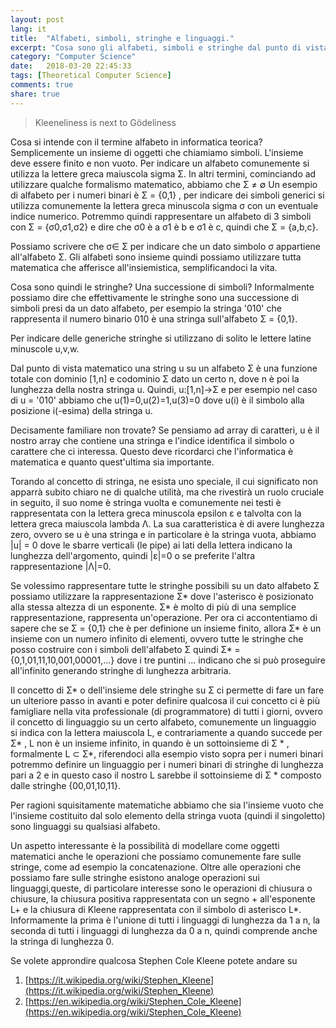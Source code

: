 ```yaml
---
layout: post
lang: it
title:  "Alfabeti, simboli, stringhe e linguaggi."
excerpt: "Cosa sono gli alfabeti, simboli e stringhe dal punto di vista dell'informatica teorica."
category: "Computer Science"
date:   2018-03-20 22:45:33
tags: [Theoretical Computer Science]
comments: true
share: true
---
```


> Kleeneliness is next to Gödeliness 

Cosa si intende con il termine alfabeto in informatica teorica? 
Semplicemente un insieme di oggetti che chiamiamo simboli. L'insieme deve essere finito e non vuoto.
Per indicare un alfabeto comunemente si utilizza la lettere greca maiuscola sigma &Sigma;.
In altri termini, cominciando ad utilizzare qualche formalismo matematico, abbiamo che &Sigma; &ne; &empty;
Un esempio di alfabeto per i numeri binari è  &Sigma; = {0,1} , per indicare dei simboli generici si utilizza comunemente la lettera greca minuscola sigma &sigma; con un eventuale indice numerico.
Potremmo quindi rappresentare un alfabeto di 3 simboli con  &Sigma; = {&sigma;0,&sigma;1,&sigma;2} e dire che &sigma;0 è a &sigma;1 è b e &sigma;1 è c, quindi che &Sigma; = {a,b,c}.

Possiamo scrivere che &sigma;&isin; &Sigma; per indicare che un dato simbolo &sigma; appartiene all'alfabeto &Sigma;. Gli alfabeti sono insieme quindi possiamo utilizzare tutta matematica che afferisce all'insiemistica, semplificandoci la vita.

Cosa sono quindi le stringhe? Una successione di simboli? Informalmente possiamo dire che effettivamente le stringhe sono una successione di simboli presi da un dato alfabeto, per esempio la stringa '010' che rappresenta il numero binario 010 è una stringa sull'alfabeto 
&Sigma; = {0,1}. 

Per indicare delle generiche stringhe si utilizzano di solito le lettere latine minuscole u,v,w. 

Dal punto di vista matematico una string u su un alfabeto &Sigma; è una funzione totale con dominio [1,n] e codominio &Sigma; dato un certo n, dove n è poi la lunghezza della nostra stringa u.
Quindi, u:[1,n]->&Sigma; e per esempio nel caso di u = '010' abbiamo che u(1)=0,u(2)=1,u(3)=0 dove u(i) è il simbolo alla posizione i(-esima) della stringa u.

Decisamente familiare non trovate? Se pensiamo ad array di caratteri, u è il nostro array che contiene una stringa e l'indice identifica il simbolo o carattere che ci interessa. Questo deve ricordarci che l'informatica è matematica e quanto quest'ultima sia importante.

Torando al concetto di stringa, ne esista uno speciale, il cui significato non apparrà subito chiaro ne di qualche utilità, ma che rivestirà un ruolo cruciale in seguito, il suo nome è stringa vuolta e comunemente nei testi è rappresentata con la lettera greca minuscola epsilon &epsilon; e talvolta con la lettera greca maiuscola lambda &Lambda;. La sua caratteristica è di avere lunghezza zero, ovvero se u è una stringa e in particolare è la stringa vuota, abbiamo \|u\| = 0 dove le sbarre verticali (le pipe) ai lati della lettera indicano la lunghezza dell'argomento, quindi \|&epsilon;\|=0 o se preferite l'altra rappresentazione \|&Lambda;\|=0.

Se volessimo rappresentare tutte le stringhe possibili su un dato alfabeto &Sigma; possiamo utilizzare la rappresentazione &Sigma;* dove l'asterisco è posizionato alla stessa altezza di un esponente. &Sigma;* è molto di più di una semplice rappresentazione, rappresenta un'operazione. Per ora ci accontentiamo di sapere che se &Sigma; = {0,1} che è per definione un insieme finito, allora &Sigma;* è un insieme con un numero infinito di elementi, ovvero tutte le stringhe che posso costruire con i simboli dell'alfabeto &Sigma; quindi &Sigma;* = {0,1,01,11,10,001,00001,...} dove i tre puntini ... indicano che si può proseguire all'infinito generando stringhe di lunghezza arbitraria.

Il concetto di &Sigma;* o dell'insieme dele stringhe su &Sigma; ci permette di fare un fare un ulteriore passo in avanti e poter definire qualcosa il cui concetto ci è più famigliare nella vita professionale (di programmatore) di tutti i giorni, ovvero il concetto di linguaggio su un certo alfabeto, comunemente un linguaggio si indica con la lettera maiuscola L, e contrariamente a quando succede per &Sigma;* , L non è un insieme infinito, in quando è un sottoinsieme di 
&Sigma; * , formalmente L &sub; &Sigma;*, riferendoci alla esempio visto sopra per i numeri binari potremmo definire un linguaggio per i numeri binari di stringhe di lunghezza pari a 2 e in questo caso il nostro L sarebbe il sottoinsieme di &Sigma; * composto dalle stringhe {00,01,10,11}.

Per ragioni squisitamente matematiche abbiamo che sia l'insieme vuoto che l'insieme costituito dal solo elemento della stringa vuota (quindi il singoletto) sono linguaggi su qualsiasi alfabeto.

Un aspetto interessante è la possibilità di modellare come oggetti matematici anche le operazioni che possiamo comunemente fare sulle stringe, come ad esempio la concatenazione.
Oltre alle operazioni che possiamo fare sulle stringhe esistono analoge operazioni sui linguaggi,queste, di particolare interesse sono le operazioni di chiusura o chiusure, la chiusura positiva rappresentata con un segno + all'esponente L+ e la chiusura di Kleene rappresentata con il simbolo di asterisco L*. Informamente la prima è l'unione di tutti i linguaggi di lunghezza da 1 a n, la seconda di tutti i linguaggi di lunghezza da 0 a n, quindi comprende anche la stringa di lunghezza 0.

Se volete approndire qualcosa Stephen Cole Kleene potete andare su
1. [https://it.wikipedia.org/wiki/Stephen_Kleene](https://it.wikipedia.org/wiki/Stephen_Kleene)
2. [https://en.wikipedia.org/wiki/Stephen_Cole_Kleene](https://en.wikipedia.org/wiki/Stephen_Cole_Kleene)
